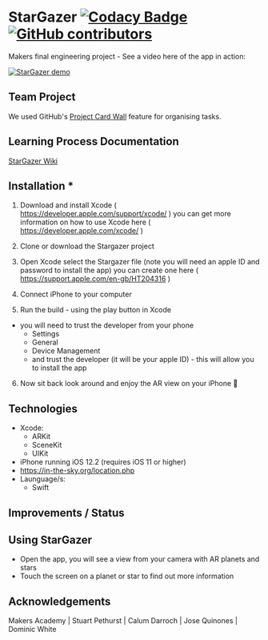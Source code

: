# StarGazer [![Codacy Badge](https://api.codacy.com/project/badge/Grade/f325751f38b94a30bef75e07ac2bbca5)](https://app.codacy.com/app/CalumDarroch/stargazer?utm_source=github.com&utm_medium=referral&utm_content=jo-quin/stargazer&utm_campaign=Badge_Grade_Dashboard) [![GitHub contributors](https://img.shields.io/github/contributors/jo-quin/stargazer.svg)](https://github.com/jo-quin/stargazer/graphs/contributors)

Makers final engineering project - See a video here of the app in action:

[![StarGazer demo](https://img.youtube.com/vi/2mJJrip4emc/0.jpg)](https://www.youtube.com/watch?v=2mJJrip4emc)

## Team Project
We used GitHub's [Project Card Wall](https://github.com/jo-quin/stargazer/projects/1) feature for organising tasks.

## Learning Process Documentation
[StarGazer Wiki](https://github.com/jo-quin/stargazer.wiki.git)

## Installation *
1.  Download and install Xcode ( https://developer.apple.com/support/xcode/ ) you can get more information on how to use Xcode here ( https://developer.apple.com/xcode/ )

2.  Clone or download the Stargazer project

3.  Open Xcode select the Stargazer file (note you will need an apple ID and password to install the app) you can create one here ( https://support.apple.com/en-gb/HT204316 )

4.  Connect iPhone to your computer

5.  Run the build - using the play button in Xcode
   * you will need to trust the developer from your phone
     * Settings
     * General
     * Device Management
     * and trust the developer (it will be your apple ID) - this will allow you to install the app
     
6.  Now sit back look around and enjoy the AR view on your iPhone :iphone:

## Technologies
* Xcode:
  * ARKit
  * SceneKit
  * UIKit
* iPhone running iOS 12.2 (requires iOS 11 or higher)
* https://in-the-sky.org/location.php
* Launguage/s:
  * Swift

## Improvements / Status



## Using StarGazer

* Open the app, you will see a view from your camera with AR planets and stars
* Touch the screen on a planet or star to find out more information

## Acknowledgements
Makers Academy | Stuart Pethurst | Calum Darroch | Jose Quinones | Dominic White
